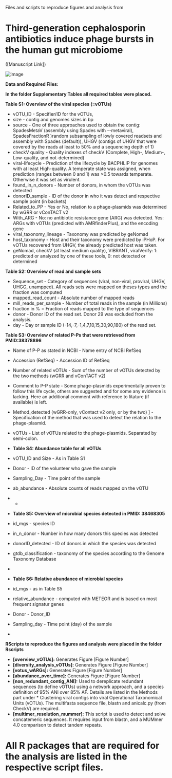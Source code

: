 Files and scripts to reproduce figures and analysis from 
# Third-generation cephalosporin antibiotics induce phage bursts in the human gut microbiome
 ([Manuscript Link])

![image](https://github.com/user-attachments/assets/aaa421e5-425c-4da1-9556-1fa6fb3548fe)

**Data and Required Files:**

**In the folder Supplementary Tables all required tables were placed.**
 
**Table S1: Overview of the viral species (=vOTUs)**
* vOTU_ID - Specifier/ID for the vOTUs,
* size - contig and genomes sizes in bp
* source - One of three approaches used to obtain the contig: SpadesMetaV (assembly using Spades with --metaviral), SpadesFractionR )random subsampling of lowly covered readsets and assembly with Spades (default)), UHGV (contigs of UHGV that were covered by the reads at least to 50% and a sequencing depth of 1)
* checkV quality - Quality indexes of checkV (Complete, High-, Medium-, Low-quality, and not-determined)
* viral-lifecycle - Prediction of the lifecycle by BACPHLIP for genomes with at least High-quality. A temperate state was assigned, when prediction (ranges between 0 and 1) was >0.5 towards temperate. Otherwise it was set as virulent.
* found_in_n_donors - Number of donors, in whom the vOTUs was detected
* donorID_sample - ID of the donor in who it was detect and respective sample point (in backets)
* Related_to_PP - Yes or No,  relation to a phage-plasmids was determined by wGRR or vConTACT v2
* With_ARG - No: no antibiotic resistance gene (ARG) was detected. Yes: ARGs with vOTUs (predicted with AMRfinderPlus), and the encoding gene
* viral_taxonomy_lineage - Taxonomy was predicted by geNomad
* host_taxonomy - Host and their taxonomy were predicted by iPHoP. For vOTUs recovered from UHGV, the already predicted host was taken.
* geNomad, checkV (at least medium quality), VIBRANT, viralVerify: 1: predicted or analyzed by one of these tools, 0: not detected or determined
   
**Table S2: Overview of read and sample sets** 
* Sequence_set - Category of sequences (viral, non-viral, proviral, UHGV, UHGG, unampped). All reads sets were mapped on theses types and the fraction was computed
* mapped_read_count - Absolute number of mapped reads
* mill_reads_per_sample - Number of total reads in the sample (in Millions)
* fraction in % = Fraction of reads mapped to the type of sequences
* donor - Donor ID of the read set. Donor 29 was excluded from the analysis.
* day - Day or sample ID (-14,-7,-1,4,7,10,15,30,90,180) of the read set.

**Table S3: Overview of related P-Ps that were retrieved from PMID:38378896**
* Name of P-P as stated in NCBI - Name entry of NCBI RefSeq
* Accession (RefSeq) - Accession ID of RefSeq
* Number of related vOTUs - Sum of the number of vOTUs detected by the two methods (wGRR and vConTACT v2)
* Comment to P-P state - Some phage-plasmids experimentally proven to follow this life cycle, others are suggested and for some any evidence is lacking. Here an additional comment with reference to litature (if available) is left.
* Method_detected (wGRR-only, vContact v2 only, or by the two)	] - Specification of the method that was used to detect the relation to the phage-plasmid.
* vOTUs - List of vOTUs related to the phage-plasmids. Separated by semi-colon.

* **Table S4: Abundance table for all vOTUs**
*  vOTU_ID and Size - As in Table S1
*  Donor  - ID of the volunteer who gave the sample
*  Sampling_Day - Time point of the sample
*  ab_abundance - Absolute counts of reads mapped on the vOTU 
*  *  
* **Table S5: Overview of microbial species detected in PMID: 38468305** 
* id_mgs - species ID
* in_n_donor - Number in how many donors this species was detected
* donorID_detected - ID of donors in which the species was detected
* gtdb_classification - taxonomy of the species according to the Genome Taxonomy Database
* 
* **Table S6: Relative abundance of microbial species**
* id_mgs - as in Table S5
* relative_abundance - computed with METEOR and is based on most frequent signatur genes
* Donor - Donor_ID
* Sampling_day - Time point (day) of the sample
* 

**RScripts to reproduce the figures and analysis were placed in the folder Rscripts**

* **[overview_vOTUs]:** Generates Figure [Figure Number] 
* **[diversity_analysis_vOTUs]:** Generates Figure [Figure Number] 
* **[votus_wARGs]:** Generates Figure [Figure Number] 
* **[abundance_over_time]:** Generates Figure [Figure Number]
* **[non_redundant_contig_ANI]:** Used to dereplicate redundant sequences (to define vOTUs) using a network approach, and a species definition of 95% ANI over 85% AF. Details are listed in the Methods part under * Clustering viral contigs into viral Operational Taxonomical Units (vOTUs). The multifasta sequence file, blastn and anicalc.py (from CheckV) are required.
* **[multimer_resolution_mummer]:** This script is used to detect and solve concatemeric sequences. It requires input from blastn, and a MUMmer 4.0 comparison to detect tandem repeats.

# All R packages that are required for the analysis are listed in the respective script files.

